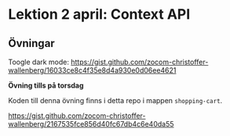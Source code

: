 # Lektion 2 april: Context API

## Övningar

Toogle dark mode: https://gist.github.com/zocom-christoffer-wallenberg/16033ce8c4f35e8d4a930e0d06ee4621

**Övning tills på torsdag**

Koden till denna övning finns i detta repo i mappen `shopping-cart`.

https://gist.github.com/zocom-christoffer-wallenberg/2167535fce856d40fc67db4c6e40da55
